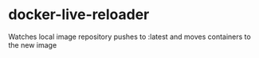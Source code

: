# docker-live-reloader
Watches local image repository pushes to :latest and moves containers to the new image
